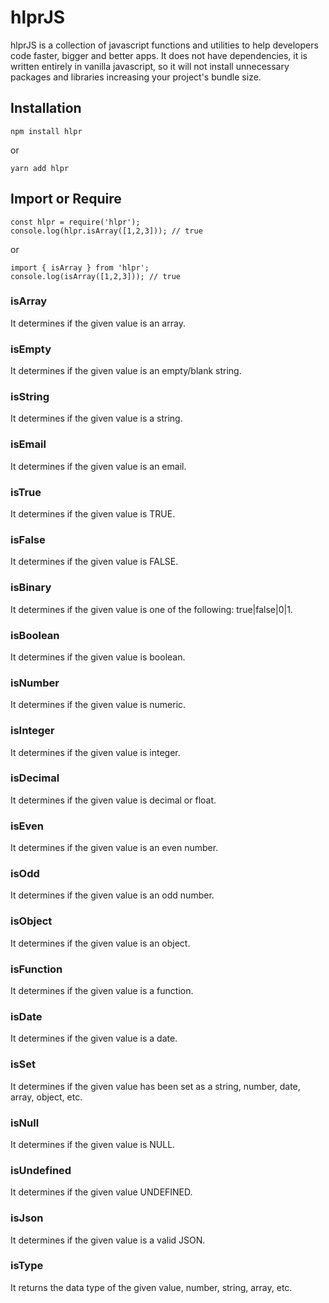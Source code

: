 # hlprJS

hlprJS is a collection of javascript functions and utilities to help developers code faster, bigger and better apps. It does not have dependencies, it is written entirely in vanilla javascript, so it will not install unnecessary packages and libraries increasing your project's bundle size.

## Installation

`npm install hlpr`

or

`yarn add hlpr`

## Import or Require

```
const hlpr = require('hlpr');
console.log(hlpr.isArray([1,2,3])); // true
```

or

```
import { isArray } from 'hlpr';
console.log(isArray([1,2,3])); // true
```

### isArray

It determines if the given value is an array.

### isEmpty

It determines if the given value is an empty/blank string.

### isString

It determines if the given value is a string.

### isEmail

It determines if the given value is an email.

### isTrue

It determines if the given value is TRUE.

### isFalse

It determines if the given value is FALSE.

### isBinary

It determines if the given value is one of the following: true|false|0|1.

### isBoolean

It determines if the given value is boolean.

### isNumber

It determines if the given value is numeric.

### isInteger

It determines if the given value is integer.

### isDecimal

It determines if the given value is decimal or float.

### isEven

It determines if the given value is an even number.

### isOdd

It determines if the given value is an odd number.

### isObject

It determines if the given value is an object.

### isFunction

It determines if the given value is a function.

### isDate

It determines if the given value is a date.

### isSet

It determines if the given value has been set as a string, number, date, array, object, etc.

### isNull

It determines if the given value is NULL.

### isUndefined

It determines if the given value UNDEFINED.

### isJson

It determines if the given value is a valid JSON.

### isType

It returns the data type of the given value, number, string, array, etc.
